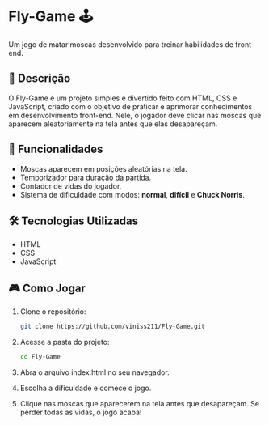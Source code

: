 # Fly-Game 🕹️

Um jogo de matar moscas desenvolvido para treinar habilidades de front-end.

## 📝 Descrição

O Fly-Game é um projeto simples e divertido feito com HTML, CSS e JavaScript, criado com o objetivo de praticar e aprimorar conhecimentos em desenvolvimento front-end. Nele, o jogador deve clicar nas moscas que aparecem aleatoriamente na tela antes que elas desapareçam.

## 🚀 Funcionalidades

- Moscas aparecem em posições aleatórias na tela.
- Temporizador para duração da partida.
- Contador de vidas do jogador.
- Sistema de dificuldade com modos: **normal**, **difícil** e **Chuck Norris**.

## 🛠️ Tecnologias Utilizadas

- HTML
- CSS
- JavaScript

## 🎮 Como Jogar

1. Clone o repositório:
   ```bash
   git clone https://github.com/viniss211/Fly-Game.git


2. Acesse a pasta do projeto:
   ```bash
   cd Fly-Game

3. Abra o arquivo index.html no seu navegador.
   
4. Escolha a dificuldade e comece o jogo.

5. Clique nas moscas que aparecerem na tela antes que desapareçam. Se perder todas as vidas, o jogo acaba!




